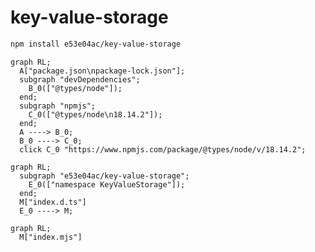 # key-value-storage

~~~~~ sh
npm install e53e04ac/key-value-storage
~~~~~

~~~~~ mermaid
graph RL;
  A["package.json\npackage-lock.json"];
  subgraph "devDependencies";
    B_0(["@types/node"]);
  end;
  subgraph "npmjs";
    C_0(["@types/node\n18.14.2"]);
  end;
  A ----> B_0;
  B_0 ----> C_0;
  click C_0 "https://www.npmjs.com/package/@types/node/v/18.14.2";
~~~~~

~~~~~ mermaid
graph RL;
  subgraph "e53e04ac/key-value-storage";
    E_0(["namespace KeyValueStorage"]);
  end;
  M["index.d.ts"]
  E_0 ----> M;
~~~~~

~~~~~ mermaid
graph RL;
  M["index.mjs"]
~~~~~
